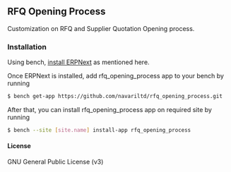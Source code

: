 ## RFQ Opening Process

Customization on RFQ and Supplier Quotation Opening process.

### Installation

Using bench, [install ERPNext](https://github.com/frappe/bench#installation) as mentioned here.

Once ERPNext is installed, add rfq_opening_process app to your bench by running

```sh
$ bench get-app https://github.com/navariltd/rfq_opening_process.git
```

After that, you can install rfq_opening_process app on required site by running

```sh
$ bench --site [site.name] install-app rfq_opening_process
```
#### License

GNU General Public License (v3)
